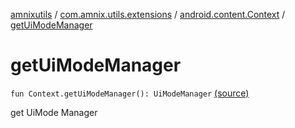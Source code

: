 [amnixutils](../../index.md) / [com.amnix.utils.extensions](../index.md) / [android.content.Context](index.md) / [getUiModeManager](./get-ui-mode-manager.md)

# getUiModeManager

`fun Context.getUiModeManager(): UiModeManager` [(source)](https://github.com/AmniX/amnixUtils/tree/master/amnixutils/src/main/java/com/amnix/utils/extensions/ContextExtension.kt#L426)

get UiMode Manager


